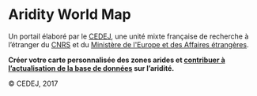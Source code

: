 # Aridity World Map

Un portail élaboré par le [CEDEJ](http://cedej-eg.org/), une unité mixte française de recherche à l’étranger du [CNRS](http://www.cnrs.fr/) et du [Ministère de l'Europe et des Affaires étrangères](http://www.diplomatie.gouv.fr/fr/). </br>

**Créer votre carte personnalisée des zones arides et [contribuer à l’actualisation de la base de données](/page/contribute) sur l’aridité.**

© CEDEJ, 2017
